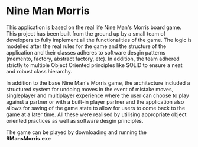 # Nine Man Morris 

This application is based on the real life Nine Man's Morris board game. This project has been built from the ground up by a small team of developers to fully implement all the functionalities of the game. The logic is modelled after the real rules for the game and the structure of the application and their classes adheres to software desgin patterns (memento, factory, abstract factory, etc). In addition, the team adhered strictly to multiple Object Oriented principles like SOLID to ensure a neat and robust class hierarchy. 

In addition to the base Nine Man's Morris game, the architecture included a structured system for undoing moves in the event of mistake moves, singleplayer and multiplayer experience where the user can choose to play against a partner or with a built-in player partner and the application also allows for saving of the game state to allow for users to come back to the game at a later time. All these were realised by utilising appropriate object oriented practices as well as software desgin principles. 

The game can be played by downloading and running the **9MansMorris.exe**

